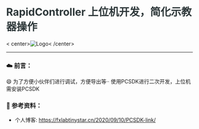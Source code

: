 # <font color=#2E383A> RapidController 上位机开发，简化示教器操作</font>


< center>![Logo](https://github.com/FreeXMelody/RapidController/tree/master/ReadMe/logo.png)< /center>

------



### ☁️ 前言：

😄 为了方便小伙伴们进行调试，方便导出等·· 使用PCSDK进行二次开发，上位机需安装PCSDK
### 📖 参考资料：
- 个人博客: https://fxlabtinystar.cn/2020/09/10/PCSDK-link/
